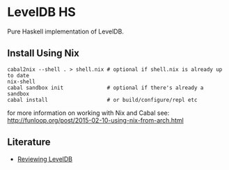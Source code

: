 LevelDB HS
==========
Pure Haskell implementation of LevelDB.

## Install Using Nix
```
cabal2nix --shell . > shell.nix # optional if shell.nix is already up to date
nix-shell
cabal sandbox init              # optional if there's already a sandbox
cabal install                   # or build/configure/repl etc
```
for more information on working with Nix and Cabal see:
http://funloop.org/post/2015-02-10-using-nix-from-arch.html

## Literature
* [Reviewing LevelDB](http://ayende.com/blog/161410/reviewing-leveldb-part-i-what-is-this-all-about)
